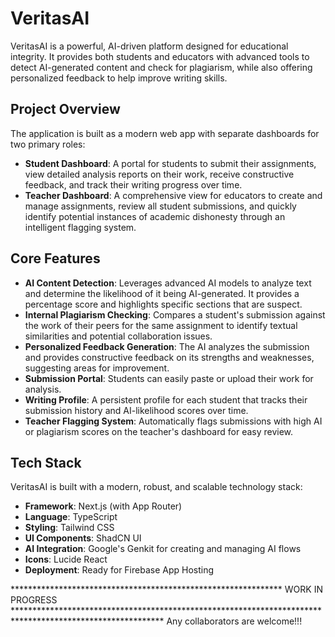 # VeritasAI

VeritasAI is a powerful, AI-driven platform designed for educational integrity. It provides both students and educators with advanced tools to detect AI-generated content and check for plagiarism, while also offering personalized feedback to help improve writing skills.

## Project Overview

The application is built as a modern web app with separate dashboards for two primary roles:

*   **Student Dashboard**: A portal for students to submit their assignments, view detailed analysis reports on their work, receive constructive feedback, and track their writing progress over time.
*   **Teacher Dashboard**: A comprehensive view for educators to create and manage assignments, review all student submissions, and quickly identify potential instances of academic dishonesty through an intelligent flagging system.

## Core Features

*   **AI Content Detection**: Leverages advanced AI models to analyze text and determine the likelihood of it being AI-generated. It provides a percentage score and highlights specific sections that are suspect.
*   **Internal Plagiarism Checking**: Compares a student's submission against the work of their peers for the same assignment to identify textual similarities and potential collaboration issues.
*   **Personalized Feedback Generation**: The AI analyzes the submission and provides constructive feedback on its strengths and weaknesses, suggesting areas for improvement.
*   **Submission Portal**: Students can easily paste or upload their work for analysis.
*   **Writing Profile**: A persistent profile for each student that tracks their submission history and AI-likelihood scores over time.
*   **Teacher Flagging System**: Automatically flags submissions with high AI or plagiarism scores on the teacher's dashboard for easy review.

## Tech Stack

VeritasAI is built with a modern, robust, and scalable technology stack:

*   **Framework**: Next.js (with App Router)
*   **Language**: TypeScript
*   **Styling**: Tailwind CSS
*   **UI Components**: ShadCN UI
*   **AI Integration**: Google's Genkit for creating and managing AI flows
*   **Icons**: Lucide React
*   **Deployment**: Ready for Firebase App Hosting

************************************************************** WORK IN PROGRESS **********************************************************************************************************
Any collaborators are welcome!!!
